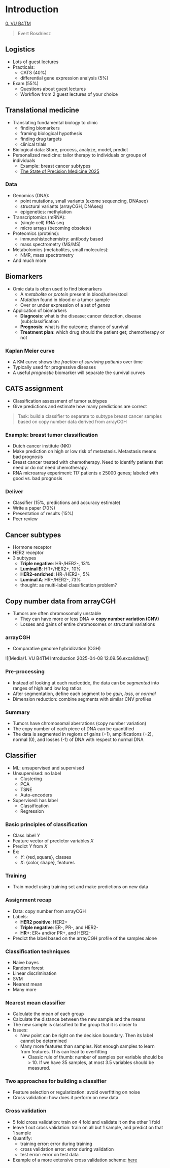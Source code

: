 # Introduction

[0. VU B4TM](Machine%20Learning/VU%20Bioinformatics%20for%20Translational%20Medicine/0.%20VU%20B4TM.md)
> Evert Bosdriesz

## Logistics

- Lots of guest lectures
- Practicals: 
	- CATS (40%)
	- differential gene expression analysis (5%)
- Exam (55%)
	- Questions about guest lectures
	- Workflow from 2 guest lectures of your choice

## Translational medicine

- Translating fundamental biology to clinic
	- finding biomarkers
	- framing biological hypothesis
	- finding drug targets
	- clinical trials
- Biological data: Store, process, analyze, model, predict
- Personalized medicine: tailor therapy to individuals or groups of individuals
	- Example: breast cancer subtypes
	- [The State of Precision Medicine 2025](Biology/Seminars/The%20State%20of%20Precision%20Medicine%202025.md)

### Data

- Genomics (DNA):
	- point mutations, small variants (exome sequencing, DNAseq)
	- structural variants (arrayCGH, DNAseq)
	- epigenetics: methylation
- Transcriptomics (mRNA):
	- (single cell) RNA seq
	- micro arrays (becoming obsolete)
- Proteomics (proteins):
	- immunohistochemistry: antibody based
	- mass spectrometry (MS/MS)
- Metabolomics (metabolites, small molecules):
	- NMR, mass spectrometry
- And much more

## Biomarkers

- Omic data is often used to find biomarkers
	- A _metabolite_ or _protein_ present in blood/urine/stool
	- _Mutation_ found in blood or a tumor sample
	- Over or under expression of a set of _genes_
- Application of biomarkers
	- **Diagnosis**: what is the disease; cancer detection, disease (sub)classification
	- **Prognosis**: what is the outcome; chance of survival
	- **Treatment plan**: which drug should the patient get; chemotherapy or not

### Kaplan Meier curve

- A KM curve shows the _fraction of surviving patients_ over time
- Typically used for progressive diseases
- A useful _prognostic_ biomarker will separate the survival curves

## CATS assignment

- Classification assessment of tumor subtypes
- Give predictions and estimate how many predictions are correct

> Task: build a classifier to separate to subtype breast cancer samples based on copy number data derived from arrayCGH

### Example: breast tumor classification

- Dutch cancer institute (NKI)
- Make prediction on high or low risk of metastasis. Metastasis means bad prognosis
- Breast cancer treated with chemotherapy. Need to identify patients that need or do not need chemotherapy.
- RNA microarray experiment: 117 patients x 25000 genes; labeled with good vs. bad prognosis

### Deliver

- Classifier (15%, predictions and accuracy estimate)
- Write a paper (70%)
- Presentation of results (15%)
- Peer review

## Cancer subtypes

- Hormone receptor
- HER2 receptor
- 3 subtypes
	- **Triple negative**: HR-/HER2-, 13%
	- **Luminal B**: HR+/HER2+, 10%
	- **HER2-enriched**: HR-/HER2+, 5%
	- **Luminal A**: HR+/HER2-, 73%
	- thought: as multi-label classification problem?

## Copy number data from arrayCGH

- Tumors are often chromosomally unstable
	- They can have more or less DNA $\Rightarrow$ **copy number variation (CNV)**
	- Losses and gains of entire chromosomes or structural variations

### arrayCGH

- Comparative genome hybridization (CGH)

![[Media/1. VU B4TM Introduction 2025-04-08 12.09.56.excalidraw]]

### Pre-processing

- Instead of looking at each nucleotide, the data can be _segmented_ into ranges of high and low log ratios
- After segmentation, define each segment to be _gain_, _loss_, or _normal_
- Dimension reduction: combine segments with similar CNV profiles

### Summary

- Tumors have chromosomal aberrations (copy number variation)
- The copy number of each piece of DNA can be quantified
- The data is segmented in regions of gains (+1), amplifications (+2), normal (0), and losses (-1) of DNA with respect to normal DNA

## Classifier

- ML: unsupervised and supervised
- Unsupervised: no label
	- Clustering
	- PCA
	- TSNE
	- Auto-encoders
- Supervised: has label
	- Classification
	- Regression

### Basic principles of classification

- Class label $Y$
- Feature vector of predictor variables $X$
- Predict $Y$ from $X$
- Ex:
	- $Y$: $\{\text{red},\text{square}\}$, classes
	- $X$: $\{\text{color},\text{shape}\}$, features

### Training

- Train model using training set and make predictions on new data

### Assignment recap

- Data: copy number from arrayCGH
- Labels:
	- **HER2 positive**: HER2+
	- **Triple negative**: ER-, PR-, and HER2-
	- **HR+**: ER+ and/or PR+, and HER2-
- Predict the label based on the arrayCGH profile of the samples alone

### Classification techniques

- Naive bayes
- Random forest
- Linear discrimination
- SVM
- Nearest mean
- Many more

### Nearest mean classifier

- Calculate the mean of each group
- Calculate the distance between the new sample and the means
- The new sample is classified to the group that it is closer to
- Issues:
	- New point can be right on the decision boundary. Then its label cannot be determined
	- Many more features than samples. Not enough samples to learn from features. This can lead to overfitting.
		- Classic rule of thumb: number of samples per variable should be > 10. If we have 35 samples, at most 3.5 variables should be measured.

### Two approaches for building a classifier

- Feature selection or regularization: avoid overfitting on noise
- Cross validation: how does it perform on new data

### Cross validation

- 5 fold cross validation: train on 4 fold and validate it on the other 1 fold
- leave 1 out cross validation: train on all but 1 sample, and predict on that 1 sample
- Quantify:
	- training error: error during training
	- cross validation error: error during validation
	- test error: error on test data
- Example of a more extensive cross validation scheme: [here](https://pubmed.ncbi.nlm.nih.gov/15817694/)
